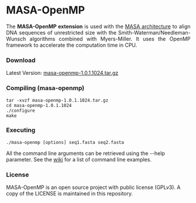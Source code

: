 # MASA-OpenMP

<p align="justify">
The <b>MASA-OpenMP extension</b> is used with the <a href="https://github.com/edanssandes/MASA-Core">MASA architecture</a> to align DNA sequences of unrestricted size with the Smith-Waterman/Needleman-Wunsch algorithms combined with Myers-Miller. It uses the OpenMP framework to accelerate the computation time in CPU.
</p>

### Download

Latest Version: [masa-openmp-1.0.1.1024.tar.gz](releases/masa-openmp-1.0.1.1024.tar.gz?raw=true)

### Compiling (masa-openmp)

```
tar -xvzf masa-openmp-1.0.1.1024.tar.gz
cd masa-openmp-1.0.1.1024
./configure
make
```

### Executing

```
./masa-openmp [options] seq1.fasta seq2.fasta
```
All the command line arguments can be retrieved using the --help parameter. See the [wiki](https://github.com/edanssandes/MASA-Core/wiki/Command-line-examples) for a list of command line examples.

### License

MASA-OpenMP is an open source project with public license (GPLv3). A copy of the LICENSE is maintained in this repository.
